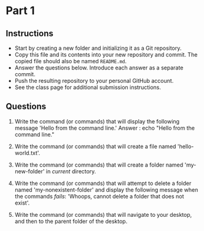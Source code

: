 # Part 1

## Instructions
- Start by creating a new folder and initializing it as a Git repository.
- Copy this file and its contents into your new repository and commit. The copied file should also be named `README.md`.
- Answer the questions below. Introduce each answer as a separate commit.
- Push the resulting repository to your personal GitHub account.
- See the class page for additional submission instructions.

## Questions
1. Write the command (or commands) that will display the following message 'Hello from the command line.'
Answer : echo "Hello from the command line."

2. Write the command (or commands) that will create a file named 'hello-world.txt'.

3. Write the command (or commands) that will create a folder named 'my-new-folder' in _current_ directory.

4. Write the command (or commands) that will attempt to delete a folder named 'my-nonexistent-folder' and display the following message when the commands _fails_: 'Whoops, cannot delete a folder that does not exist'.

5. Write the command (or commands) that will navigate to your desktop, and then to the parent folder of the desktop.
